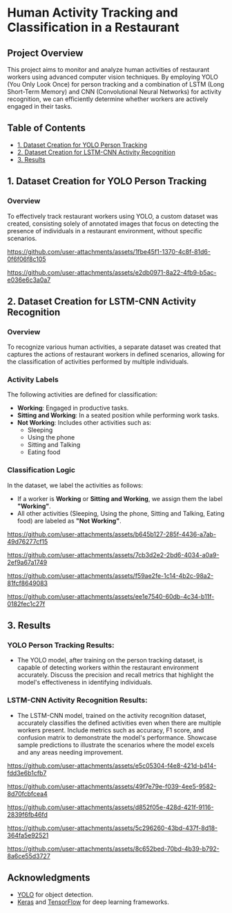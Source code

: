 # Human Activity Tracking and Classification in a Restaurant

## Project Overview
This project aims to monitor and analyze human activities of restaurant workers using advanced computer vision techniques. By employing YOLO (You Only Look Once) for person tracking and a combination of LSTM (Long Short-Term Memory) and CNN (Convolutional Neural Networks) for activity recognition, we can efficiently determine whether workers are actively engaged in their tasks.

## Table of Contents
- [1. Dataset Creation for YOLO Person Tracking](#1-dataset-creation-for-yolo-person-tracking)
- [2. Dataset Creation for LSTM-CNN Activity Recognition](#2-dataset-creation-for-lstm-cnn-activity-recognition)
- [3. Results](#3-results)

## 1. Dataset Creation for YOLO Person Tracking

### Overview
To effectively track restaurant workers using YOLO, a custom dataset was created, consisting solely of annotated images that focus on detecting the presence of individuals in a restaurant environment, without specific scenarios.

  
   

https://github.com/user-attachments/assets/1fbe45f1-1370-4c8f-81d6-0f6f06f8c105




https://github.com/user-attachments/assets/e2db0971-8a22-4fb9-b5ac-e036e6c3a0a7






## 2. Dataset Creation for LSTM-CNN Activity Recognition

### Overview
To recognize various human activities, a separate dataset was created that captures the actions of restaurant workers in defined scenarios, allowing for the classification of activities performed by multiple individuals.

### Activity Labels
The following activities are defined for classification:
- **Working**: Engaged in productive tasks.
- **Sitting and Working**: In a seated position while performing work tasks.
- **Not Working**: Includes other activities such as:
  - Sleeping
  - Using the phone
  - Sitting and Talking
  - Eating food

### Classification Logic
In the dataset, we label the activities as follows:
- If a worker is **Working** or **Sitting and Working**, we assign them the label **"Working"**.
- All other activities (Sleeping, Using the phone, Sitting and Talking, Eating food) are labeled as **"Not Working"**.



https://github.com/user-attachments/assets/b645b127-285f-4436-a7ab-49d76277cf15



https://github.com/user-attachments/assets/7cb3d2e2-2bd6-4034-a0a9-2ef9a67a1749

https://github.com/user-attachments/assets/f59ae2fe-1c14-4b2c-98a2-81fcf8649083



https://github.com/user-attachments/assets/ee1e7540-60db-4c34-b11f-0182fec1c27f





## 3. Results

### YOLO Person Tracking Results:
- The YOLO model, after training on the person tracking dataset, is capable of detecting workers within the restaurant environment accurately. Discuss the precision and recall metrics that highlight the model's effectiveness in identifying individuals.

### LSTM-CNN Activity Recognition Results:
- The LSTM-CNN model, trained on the activity recognition dataset, accurately classifies the defined activities even when there are multiple workers present. Include metrics such as accuracy, F1 score, and confusion matrix to demonstrate the model's performance. Showcase sample predictions to illustrate the scenarios where the model excels and any areas needing improvement.





https://github.com/user-attachments/assets/e5c05304-f4e8-421d-b414-fdd3e6b1cfb7




https://github.com/user-attachments/assets/49f7e79e-f039-4ee5-9582-8d70fcbfcea4



https://github.com/user-attachments/assets/d852f05e-428d-421f-9116-2839f6fb46fd




https://github.com/user-attachments/assets/5c296260-43bd-437f-8d18-364fa5e92521




https://github.com/user-attachments/assets/8c652bed-70bd-4b39-b792-8a6ce55d3727





## Acknowledgments
- [YOLO](https://pjreddie.com/darknet/yolo/) for object detection.
- [Keras](https://keras.io/) and [TensorFlow](https://www.tensorflow.org/) for deep learning frameworks.
